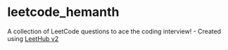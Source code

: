 # leetcode_hemanth
A collection of LeetCode questions to ace the coding interview! - Created using [LeetHub v2](https://github.com/arunbhardwaj/LeetHub-2.0)
